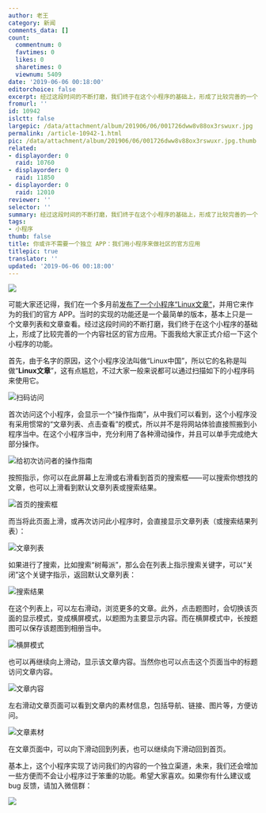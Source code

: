 ```yaml
---
author: 老王
category: 新闻
comments_data: []
count:
  commentnum: 0
  favtimes: 0
  likes: 0
  sharetimes: 0
  viewnum: 5409
date: '2019-06-06 00:18:00'
editorchoice: false
excerpt: 经过这段时间的不断打磨，我们终于在这个小程序的基础上，形成了比较完善的一个内容社区的官方应用。下面我给大家正式介绍一下这个小程序的功能。
fromurl: ''
id: 10942
islctt: false
largepic: /data/attachment/album/201906/06/001726dww8v88ox3rswuxr.jpg
permalink: /article-10942-1.html
pic: /data/attachment/album/201906/06/001726dww8v88ox3rswuxr.jpg.thumb.jpg
related:
- displayorder: 0
  raid: 10760
- displayorder: 0
  raid: 11850
- displayorder: 0
  raid: 12010
reviewer: ''
selector: ''
summary: 经过这段时间的不断打磨，我们终于在这个小程序的基础上，形成了比较完善的一个内容社区的官方应用。下面我给大家正式介绍一下这个小程序的功能。
tags:
- 小程序
thumb: false
title: 你或许不需要一个独立 APP：我们用小程序来做社区的官方应用
titlepic: true
translator: ''
updated: '2019-06-06 00:18:00'
---
```


![](/data/attachment/album/201906/06/001726dww8v88ox3rswuxr.jpg)


可能大家还记得，我们在一个多月前[发布了一个小程序“Linux文章”](/article-10760-1.html)，并用它来作为的我们的官方 APP。当时的实现的功能还是一个最简单的版本，基本上只是一个文章列表和文章查看。经过这段时间的不断打磨，我们终于在这个小程序的基础上，形成了比较完善的一个内容社区的官方应用。下面我给大家正式介绍一下这个小程序的功能。


首先，由于名字的原因，这个小程序没法叫做“Linux中国”，所以它的名称是叫做“**Linux文章**”，这有点尴尬，不过大家一般来说都可以通过扫描如下的小程序码来使用它。


![扫码访问](/data/attachment/album/201906/05/235419j0t939v3006zb959.jpg)


首次访问这个小程序，会显示一个“操作指南”，从中我们可以看到，这个小程序没有采用惯常的“文章列表、点击查看”的模式，所以并不是将网站体验直接照搬到小程序当中。在这个小程序当中，充分利用了各种滑动操作，并且可以单手完成绝大部分操作。


![给初次访问者的操作指南](/data/attachment/album/201906/06/000158rjiz1r3tprnptni3.jpeg)


按照指示，你可以在此屏幕上左滑或右滑看到首页的搜索框——可以搜索你想找的文章，也可以上滑看到默认文章列表或搜索结果。


![首页的搜索框](/data/attachment/album/201906/06/000214wqfxpxx8xoif7328.jpeg)


而当将此页面上滑，或再次访问此小程序时，会直接显示文章列表（或搜索结果列表）：


![文章列表](/data/attachment/album/201906/06/000414fpgnhdtdmd2zu5uh.jpeg)


如果进行了搜索，比如搜索“树莓派”，那么会在列表上指示搜索关键字，可以“关闭”这个关键字指示，返回默认文章列表：


![搜索结果](/data/attachment/album/201906/06/000655cz9oytobg96g1fyq.jpeg)


在这个列表上，可以左右滑动，浏览更多的文章。此外，点击题图时，会切换该页面的显示模式，变成横屏模式，以题图为主要显示内容。而在横屏模式中，长按题图可以保存该题图到相册当中。


![横屏模式](/data/attachment/album/201906/06/001053plcuh333m8htmh88.jpeg)


也可以再继续向上滑动，显示该文章内容。当然你也可以点击这个页面当中的标题访问文章内容。


![文章内容](/data/attachment/album/201906/06/001220w61lwwhvlhftwwvk.jpeg)


左右滑动文章页面可以看到文章内的素材信息，包括导航、链接、图片等，方便访问。


![文章素材](/data/attachment/album/201906/06/001311wnbgmddtsm5gs2tb.jpeg)


在文章页面中，可以向下滑动回到列表，也可以继续向下滑动回到首页。


基本上，这个小程序实现了访问我们的内容的一个独立渠道，未来，我们还会增加一些方便而不会让小程序过于笨重的功能。希望大家喜欢。如果你有什么建议或 bug 反馈，请加入微信群：


![](/data/attachment/album/201906/06/002100sqsi5c5n5winivbe.jpeg)